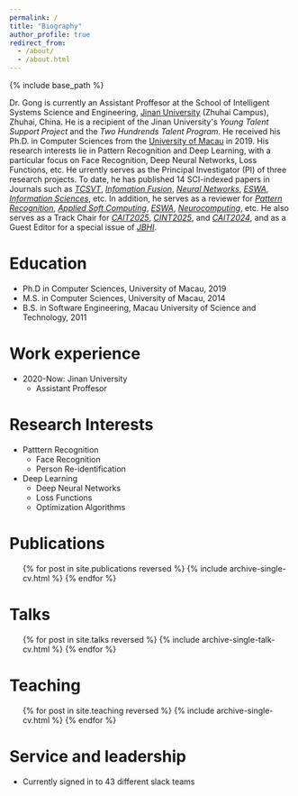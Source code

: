 ```yaml
---
permalink: /
title: "Biography"
author_profile: true
redirect_from: 
  - /about/
  - /about.html
---
```


{% include base_path %}

Dr. Gong is currently an Assistant Proffesor at the School of Intelligent Systems Science and Engineering, [Jinan University](https://zh.jnu.edu.cn/) (Zhuhai Campus), Zhuhai, China. He is a recipient of the Jinan University's *Young Talent Support Project* and the *Two Hundrends Talent Program*. He received his Ph.D. in Computer Sciences from the [University of Macau](www.um.edu.mo) in 2019. His research interests lie in Pattern Recognition and Deep Learning, with a particular focus on Face Recognition, Deep Neural Networks, Loss Functions, etc. He urrently serves as the Principal Investigator (PI) of three research projects. To date, he has published 14 SCI-indexed papers in Journals such as [*TCSVT*](https://ieeexplore.ieee.org/xpl/RecentIssue.jsp?punumber=76), [*Infomation Fusion*](https://www.sciencedirect.com/journal/information-fusion), [*Neural Networks*](https://www.sciencedirect.com/journal/neural-networks), [*ESWA*](https://www.sciencedirect.com/journal/expert-systems-with-applications), [*Information Sciences*](https://www.sciencedirect.com/journal/information-sciences), etc. In addition, he serves as a reviewer for [*Pattern Recognition*](https://www.sciencedirect.com/journal/pattern-recognition), [*Applied Soft Computing*](https://www.sciencedirect.com/journal/applied-soft-computing), [*ESWA*](https://www.sciencedirect.com/journal/expert-systems-with-applications), [*Neurocomputing*](https://www.sciencedirect.com/journal/neurocomputing), etc. He also serves as a Track Chair for [*CAIT2025*](https://www.cait.net/), [*CINT2025*](http://cint-conference.com.cn/index.html), and [*CAIT2024*](https://www.cait.net/2024.html), and as a Guest Editor for a special issue of [*JBHI*](https://www.embs.org/jbhi/).

Education
======
* Ph.D in Computer Sciences, University of Macau, 2019
* M.S. in Computer Sciences, University of Macau, 2014
* B.S. in Software Engineering, Macau University of Science and Technology, 2011

Work experience
======
* 2020-Now: Jinan University
  * Assistant Proffesor
  
Research Interests
======
* Patttern Recognition
  * Face Recognition
  * Person Re-identification
* Deep Learning
  * Deep Neural Networks
  * Loss Functions
  * Optimization Algorithms

Publications
======
  <ul>{% for post in site.publications reversed %}
    {% include archive-single-cv.html %}
  {% endfor %}</ul>
  
Talks
======
  <ul>{% for post in site.talks reversed %}
    {% include archive-single-talk-cv.html  %}
  {% endfor %}</ul>
  
Teaching
======
  <ul>{% for post in site.teaching reversed %}
    {% include archive-single-cv.html %}
  {% endfor %}</ul>
  
Service and leadership
======
* Currently signed in to 43 different slack teams
